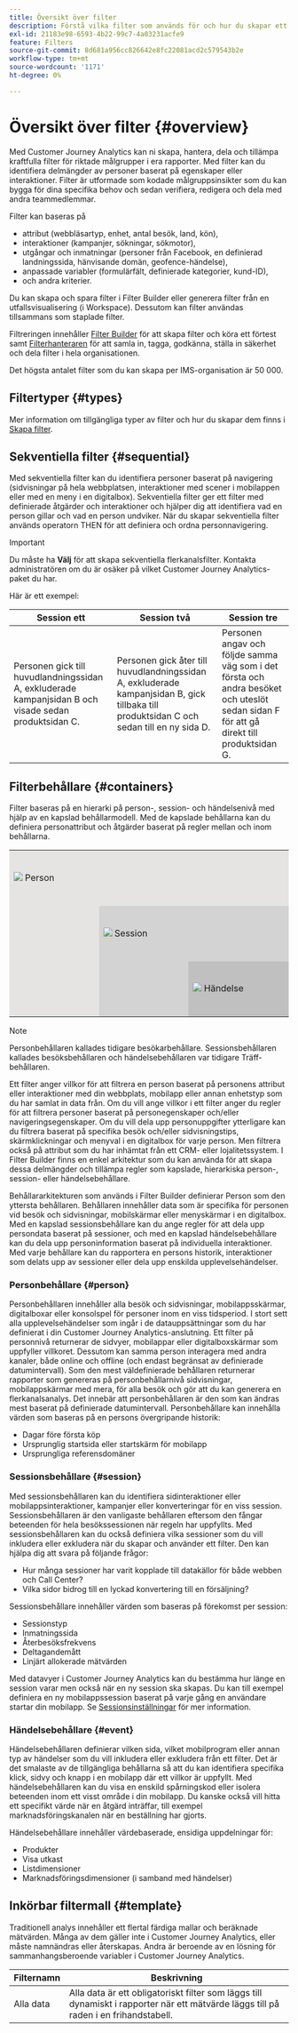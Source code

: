 ```yaml
---
title: Översikt över filter
description: Förstå vilka filter som används för och hur du skapar ett enkelt filter.
exl-id: 21183e98-6593-4b22-99c7-4a03231acfe9
feature: Filters
source-git-commit: 8d681a956cc826642e8fc22081acd2c579543b2e
workflow-type: tm+mt
source-wordcount: '1171'
ht-degree: 0%

---
```



# Översikt över filter {#overview}

Med Customer Journey Analytics kan ni skapa, hantera, dela och tillämpa kraftfulla filter för riktade målgrupper i era rapporter. Med filter kan du identifiera delmängder av personer baserat på egenskaper eller interaktioner. Filter är utformade som kodade målgruppsinsikter som du kan bygga för dina specifika behov och sedan verifiera, redigera och dela med andra teammedlemmar.

Filter kan baseras på

- attribut (webbläsartyp, enhet, antal besök, land, kön),
- interaktioner (kampanjer, sökningar, sökmotor),
- utgångar och inmatningar (personer från Facebook, en definierad landningssida, hänvisande domän, geofence-händelse),
- anpassade variabler (formulärfält, definierade kategorier, kund-ID),
- och andra kriterier.

Du kan skapa och spara filter i Filter Builder eller generera filter från en utfallsvisualisering (i Workspace). Dessutom kan filter användas tillsammans som staplade filter.

Filtreringen innehåller [Filter Builder](/help/components/filters/filter-builder.md) för att skapa filter och köra ett förtest samt [Filterhanteraren](/help/components/filters/manage-filters.md) för att samla in, tagga, godkänna, ställa in säkerhet och dela filter i hela organisationen.

Det högsta antalet filter som du kan skapa per IMS-organisation är 50 000.

## Filtertyper {#types}

Mer information om tillgängliga typer av filter och hur du skapar dem finns i [Skapa filter](/help/components/filters/create-filters.md).

## Sekventiella filter {#sequential}

Med sekventiella filter kan du identifiera personer baserat på navigering (sidvisningar på hela webbplatsen, interaktioner med scener i mobilappen eller med en meny i en digitalbox). Sekventiella filter ger ett filter med definierade åtgärder och interaktioner och hjälper dig att identifiera vad en person gillar och vad en person undviker. När du skapar sekventiella filter används operatorn THEN för att definiera och ordna personnavigering.

>[!IMPORTANT]
>
>Du måste ha **Välj** för att skapa sekventiella flerkanalsfilter. Kontakta administratören om du är osäker på vilket Customer Journey Analytics-paket du har.

Här är ett exempel:

| Session ett | Session två | Session tre |
| --- | --- | --- |
| Personen gick till huvudlandningssidan A, exkluderade kampanjsidan B och visade sedan produktsidan C. | Personen gick åter till huvudlandningssidan A, exkluderade kampanjsidan B, gick tillbaka till produktsidan C och sedan till en ny sida D. | Personen angav och följde samma väg som i det första och andra besöket och uteslöt sedan sidan F för att gå direkt till produktsidan G. |

## Filterbehållare {#containers}

Filter baseras på en hierarki på person-, session- och händelsenivå med hjälp av en kapslad behållarmodell. Med de kapslade behållarna kan du definiera personattribut och åtgärder baserat på regler mellan och inom behållarna.


<table style="table-layout: fixed; border: none;">

<tr>
<td style="background-color: #E5E4E2;" colspan="3" width="200" height="100"><img src="https://spectrum.adobe.com/static/icons/workflow_18/Smock_User_18_N.svg"/> Person</td>
</tr>

<tr>
<td style="background-color: #E5E4E2;" width="200"></td>
<td style="background-color: #D3D3D3;" colspan="2" width="200" height="100"><img src="https://spectrum.adobe.com/static/icons/workflow_18/Smock_Visit_18_N.svg"/> Session</td>
</tr>

<tr>
<td style="background-color: #E5E4E2;" width="200" height="100"></td>
<td style="background-color: #D3D3D3;" width="200" height="100"></td>
<td style="background-color: #C0C0C0;" width="200" height="100" colspan="1"><img src="https://spectrum.adobe.com/static/icons/workflow_18/Smock_Events_18_N.svg"/> Händelse</td>
</tr>
</table>

>[!NOTE]
>Personbehållaren kallades tidigare besökarbehållare. Sessionsbehållaren kallades besöksbehållaren och händelsebehållaren var tidigare Träff-behållaren.

Ett filter anger villkor för att filtrera en person baserat på personens attribut eller interaktioner med din webbplats, mobilapp eller annan enhetstyp som du har samlat in data från. Om du vill ange villkor i ett filter anger du regler för att filtrera personer baserat på personegenskaper och/eller navigeringsegenskaper. Om du vill dela upp personuppgifter ytterligare kan du filtrera baserat på specifika besök och/eller sidvisningstips, skärmklickningar och menyval i en digitalbox för varje person. Men filtrera också på attribut som du har inhämtat från ett CRM- eller lojalitetssystem. I Filter Builder finns en enkel arkitektur som du kan använda för att skapa dessa delmängder och tillämpa regler som kapslade, hierarkiska person-, session- eller händelsebehållare.

Behållararkitekturen som används i Filter Builder definierar Person som den yttersta behållaren. Behållaren innehåller data som är specifika för personen vid besök och sidvisningar, mobilskärmar eller menyskärmar i en digitalbox. Med en kapslad sessionsbehållare kan du ange regler för att dela upp persondata baserat på sessioner, och med en kapslad händelsebehållare kan du dela upp personinformation baserat på individuella interaktioner. Med varje behållare kan du rapportera en persons historik, interaktioner som delats upp av sessioner eller dela upp enskilda upplevelsehändelser.

### Personbehållare {#person}

Personbehållaren innehåller alla besök och sidvisningar, mobilappsskärmar, digitalboxar eller konsolspel för personer inom en viss tidsperiod. I stort sett alla upplevelsehändelser som ingår i de datauppsättningar som du har definierat i din Customer Journey Analytics-anslutning. Ett filter på personnivå returnerar de sidvyer, mobilappar eller digitalboxskärmar som uppfyller villkoret. Dessutom kan samma person interagera med andra kanaler, både online och offline (och endast begränsat av definierade datumintervall). Som den mest väldefinierade behållaren returnerar rapporter som genereras på personbehållarnivå sidvisningar, mobilappskärmar med mera, för alla besök och gör att du kan generera en flerkanalsanalys. Det innebär att personbehållaren är den som kan ändras mest baserat på definierade datumintervall.
Personbehållare kan innehålla värden som baseras på en persons övergripande historik:

- Dagar före första köp
- Ursprunglig startsida eller startskärm för mobilapp
- Ursprungliga referensdomäner

### Sessionsbehållare {#session}

Med sessionsbehållaren kan du identifiera sidinteraktioner eller mobilappsinteraktioner, kampanjer eller konverteringar för en viss session. Sessionsbehållaren är den vanligaste behållaren eftersom den fångar beteenden för hela besökssessionen när regeln har uppfyllts. Med sessionsbehållaren kan du också definiera vilka sessioner som du vill inkludera eller exkludera när du skapar och använder ett filter. Den kan hjälpa dig att svara på följande frågor:

- Hur många sessioner har varit kopplade till datakällor för både webben och Call Center?
- Vilka sidor bidrog till en lyckad konvertering till en försäljning?

Sessionsbehållare innehåller värden som baseras på förekomst per session:

- Sessionstyp
- Inmatningssida
- Återbesöksfrekvens
- Deltagandemått
- Linjärt allokerade mätvärden

Med datavyer i Customer Journey Analytics kan du bestämma hur länge en session varar men också när en ny session ska skapas. Du kan till exempel definiera en ny mobilappssession baserat på varje gång en användare startar din mobilapp. Se [Sessionsinställningar](/help/data-views/session-settings.md) för mer information.

### Händelsebehållare {#event}

Händelsebehållaren definierar vilken sida, vilket mobilprogram eller annan typ av händelser som du vill inkludera eller exkludera från ett filter. Det är det smalaste av de tillgängliga behållarna så att du kan identifiera specifika klick, sidvy och knapp i en mobilapp där ett villkor är uppfyllt. Med händelsebehållaren kan du visa en enskild spårningskod eller isolera beteenden inom ett visst område i din mobilapp. Du kanske också vill hitta ett specifikt värde när en åtgärd inträffar, till exempel marknadsföringskanalen när en beställning har gjorts.

Händelsebehållare innehåller värdebaserade, ensidiga uppdelningar för:

- Produkter
- Visa utkast
- Listdimensioner
- Marknadsföringsdimensioner (i samband med händelser)

## Inkörbar filtermall {#template}

Traditionell analys innehåller ett flertal färdiga mallar och beräknade mätvärden. Många av dem gäller inte i Customer Journey Analytics, eller måste namnändras eller återskapas. Andra är beroende av en lösning för sammanhangsberoende variabler i Customer Journey Analytics.

| Filternamn | Beskrivning |
| --- | --- |
| Alla data | Alla data är ett obligatoriskt filter som läggs till dynamiskt i rapporter när ett mätvärde läggs till på raden i en frihandstabell. |
